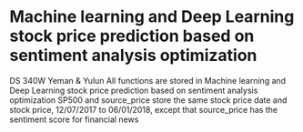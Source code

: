 # Machine learning and Deep Learning stock price prediction based on sentiment analysis optimization
DS 340W 
Yeman & Yulun
All functions are stored in Machine learning and Deep Learning stock price prediction based on sentiment analysis optimization
SP500 and source_price store the same stock price date and stock price, 12/07/2017 to 06/01/2018, except that source_price has the sentiment score for financial news

